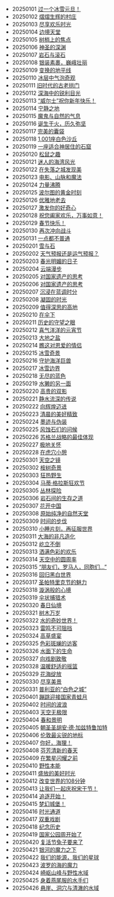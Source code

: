 ﻿* 20250101 [过一个冰雪元旦！](https://cn.bing.com/th?id=OHR.PolarBearSwim_ZH-CN1000349057_1920x1080.jpg&rf=LaDigue_1920x1080.jpg&pid=hp) 
* 20250102 [熠熠生辉的村庄](https://cn.bing.com/th?id=OHR.ArdezSwitzerland_ZH-CN5605305240_1920x1080.jpg&rf=LaDigue_1920x1080.jpg&pid=hp) 
* 20250103 [尽享欢乐时光](https://cn.bing.com/th?id=OHR.TolkienOxford_ZH-CN6331694590_1920x1080.jpg&rf=LaDigue_1920x1080.jpg&pid=hp) 
* 20250104 [边境天堂](https://cn.bing.com/th?id=OHR.VietnamFalls_ZH-CN9659529108_1920x1080.jpg&rf=LaDigue_1920x1080.jpg&pid=hp) 
* 20250105 [树梢上的焦点](https://cn.bing.com/th?id=OHR.PlumParakeet_ZH-CN0311942558_1920x1080.jpg&rf=LaDigue_1920x1080.jpg&pid=hp) 
* 20250106 [神圣的深渊](https://cn.bing.com/th?id=OHR.RavennaBasilica_ZH-CN1406474730_1920x1080.jpg&rf=LaDigue_1920x1080.jpg&pid=hp) 
* 20250107 [岩石与滚石](https://cn.bing.com/th?id=OHR.BouldersNZ_ZH-CN6750253580_1920x1080.jpg&rf=LaDigue_1920x1080.jpg&pid=hp) 
* 20250108 [银装素裹，巍峨壮丽](https://cn.bing.com/th?id=OHR.GreatWallStairs_ZH-CN4045949792_1920x1080.jpg&rf=LaDigue_1920x1080.jpg&pid=hp) 
* 20250109 [变换的地平线](https://cn.bing.com/th?id=OHR.NamibiaDunes_ZH-CN5102483490_1920x1080.jpg&rf=LaDigue_1920x1080.jpg&pid=hp) 
* 20250110 [冰层中气泡奇观](https://cn.bing.com/th?id=OHR.BubbleLake_ZH-CN7146244555_1920x1080.jpg&rf=LaDigue_1920x1080.jpg&pid=hp) 
* 20250111 [旧时代的古老拱门](https://cn.bing.com/th?id=OHR.MeknesMorocco_ZH-CN7953910585_1920x1080.jpg&rf=LaDigue_1920x1080.jpg&pid=hp) 
* 20250112 [深海中的锐利目光](https://cn.bing.com/th?id=OHR.CrescentTail_ZH-CN8283248964_1920x1080.jpg&rf=LaDigue_1920x1080.jpg&pid=hp) 
* 20250113 [“威尔士”祝你新年快乐！](https://cn.bing.com/th?id=OHR.CoastalWales_ZH-CN9113929287_1920x1080.jpg&rf=LaDigue_1920x1080.jpg&pid=hp) 
* 20250114 [宁静之地](https://cn.bing.com/th?id=OHR.CadizSpain_ZH-CN0032172399_1920x1080.jpg&rf=LaDigue_1920x1080.jpg&pid=hp) 
* 20250115 [魔鬼与自然的气息](https://cn.bing.com/th?id=OHR.PointeDiable_ZH-CN0610493136_1920x1080.jpg&rf=LaDigue_1920x1080.jpg&pid=hp) 
* 20250116 [诞生于火，历久弥坚](https://cn.bing.com/th?id=OHR.PinnaclesPeaks_ZH-CN1603877182_1920x1080.jpg&rf=LaDigue_1920x1080.jpg&pid=hp) 
* 20250117 [完美的囊袋](https://cn.bing.com/th?id=OHR.PelicanPortrait_ZH-CN1928504597_1920x1080.jpg&rf=LaDigue_1920x1080.jpg&pid=hp) 
* 20250118 [1,001座白色沙丘](https://cn.bing.com/th?id=OHR.WhiteSandsNP_ZH-CN2517618394_1920x1080.jpg&rf=LaDigue_1920x1080.jpg&pid=hp) 
* 20250119 [一座适合神居住的石窟](https://cn.bing.com/th?id=OHR.NeptunesGrotto_ZH-CN3092540170_1920x1080.jpg&rf=LaDigue_1920x1080.jpg&pid=hp) 
* 20250120 [松鼠之趣](https://cn.bing.com/th?id=OHR.DutchSquirrel_ZH-CN3896893818_1920x1080.jpg&rf=LaDigue_1920x1080.jpg&pid=hp) 
* 20250121 [迷人的海湾风光](https://cn.bing.com/th?id=OHR.NapoliPizza_ZH-CN4698906448_1920x1080.jpg&rf=LaDigue_1920x1080.jpg&pid=hp) 
* 20250122 [在失落之城发现美](https://cn.bing.com/th?id=OHR.PetraMonastery_ZH-CN5091189333_1920x1080.jpg&rf=LaDigue_1920x1080.jpg&pid=hp) 
* 20250123 [电影、山脉和魔法](https://cn.bing.com/th?id=OHR.DeerValley_ZH-CN6029262704_1920x1080.jpg&rf=LaDigue_1920x1080.jpg&pid=hp) 
* 20250124 [力量沸腾](https://cn.bing.com/th?id=OHR.IcelandGeyser_ZH-CN2136665867_1920x1080.jpg&rf=LaDigue_1920x1080.jpg&pid=hp) 
* 20250125 [波尔图的黄金时刻](https://cn.bing.com/th?id=OHR.PortoSunset_ZH-CN2388246668_1920x1080.jpg&rf=LaDigue_1920x1080.jpg&pid=hp) 
* 20250126 [优雅地老去](https://cn.bing.com/th?id=OHR.FrostedBeech_ZH-CN2845716018_1920x1080.jpg&rf=LaDigue_1920x1080.jpg&pid=hp) 
* 20250127 [激发你的好奇心](https://cn.bing.com/th?id=OHR.CanyonSnow_ZH-CN3910130781_1920x1080.jpg&rf=LaDigue_1920x1080.jpg&pid=hp) 
* 20250128 [祝您阖家欢乐，万事如意！](https://cn.bing.com/th?id=OHR.LunarNewYearEve25Y_ZH-CN6059625695_1920x1080.jpg&rf=LaDigue_1920x1080.jpg&pid=hp) 
* 20250129 [春节快乐！](https://cn.bing.com/th?id=OHR.SpringFestival25Y_ZH-CN6133182159_1920x1080.jpg&rf=LaDigue_1920x1080.jpg&pid=hp) 
* 20250130 [再次冲向战斗](https://cn.bing.com/th?id=OHR.OrdesaSpain_ZH-CN1445868068_1920x1080.jpg&rf=LaDigue_1920x1080.jpg&pid=hp) 
* 20250131 [一点都不普通](https://cn.bing.com/th?id=OHR.PlainsZebra_ZH-CN1989542307_1920x1080.jpg&rf=LaDigue_1920x1080.jpg&pid=hp) 
* 20250201 [雪与石](https://cn.bing.com/th?id=OHR.FestungKonigsteinElbsandsteingebirge_ZH-CN2192655745_1920x1080.jpg&rf=LaDigue_1920x1080.jpg&pid=hp) 
* 20250202 [天气预报还是运气预报？](https://cn.bing.com/th?id=OHR.AustriaMarmot_ZH-CN2303743586_1920x1080.jpg&rf=LaDigue_1920x1080.jpg&pid=hp) 
* 20250203 [春光明媚的日子](https://cn.bing.com/th?id=OHR.BeginningofSpring25Y_ZH-CN7356156800_1920x1080.jpg&rf=LaDigue_1920x1080.jpg&pid=hp) 
* 20250204 [云端漫步](https://cn.bing.com/th?id=OHR.GoldenBridge_ZH-CN2910740727_1920x1080.jpg&rf=LaDigue_1920x1080.jpg&pid=hp) 
* 20250205 [对国家遗产的思考](https://cn.bing.com/th?id=OHR.ScottishSheep_ZH-CN3051181797_1920x1080.jpg&rf=LaDigue_1920x1080.jpg&pid=hp) 
* 20250206 [对国家遗产的思考](https://cn.bing.com/th?id=OHR.WhararikiBeach_ZH-CN7232913389_1920x1080.jpg&rf=LaDigue_1920x1080.jpg&pid=hp) 
* 20250207 [沉浸在蓝调时分](https://cn.bing.com/th?id=OHR.BlueNorway_ZH-CN4865816873_1920x1080.jpg&rf=LaDigue_1920x1080.jpg&pid=hp) 
* 20250208 [凝固的时光](https://cn.bing.com/th?id=OHR.SnowySvaneti_ZH-CN7626153023_1920x1080.jpg&rf=LaDigue_1920x1080.jpg&pid=hp) 
* 20250209 [值得深思的高地](https://cn.bing.com/th?id=OHR.AlstromPoint_ZH-CN7844819126_1920x1080.jpg&rf=LaDigue_1920x1080.jpg&pid=hp) 
* 20250210 [在伞下](https://cn.bing.com/th?id=OHR.UmbrellaDay_ZH-CN8024305066_1920x1080.jpg&rf=LaDigue_1920x1080.jpg&pid=hp) 
* 20250211 [历史的守望之眼](https://cn.bing.com/th?id=OHR.YungangGrottoes_ZH-CN8275054060_1920x1080.jpg&rf=LaDigue_1920x1080.jpg&pid=hp) 
* 20250212 [喜气洋洋的元宵节](https://cn.bing.com/th?id=OHR.LanterFestival25Y_ZH-CN8547998003_1920x1080.jpg&rf=LaDigue_1920x1080.jpg&pid=hp) 
* 20250213 [大地之盐](https://cn.bing.com/th?id=OHR.LakeTyrrell_ZH-CN8860948292_1920x1080.jpg&rf=LaDigue_1920x1080.jpg&pid=hp) 
* 20250214 [瞧这对恩爱的情侣](https://cn.bing.com/th?id=OHR.PenguinLove_ZH-CN9124008164_1920x1080.jpg&rf=LaDigue_1920x1080.jpg&pid=hp) 
* 20250215 [冰雪奇景](https://cn.bing.com/th?id=OHR.Misotsuchi2025_ZH-CN9260395680_1920x1080.jpg&rf=LaDigue_1920x1080.jpg&pid=hp) 
* 20250216 [守护海洋巨兽](https://cn.bing.com/th?id=OHR.HumpbackMother_ZH-CN9453300759_1920x1080.jpg&rf=LaDigue_1920x1080.jpg&pid=hp) 
* 20250217 [冰雪边界](https://cn.bing.com/th?id=OHR.CatalanPyrenees_ZH-CN9699602584_1920x1080.jpg&rf=LaDigue_1920x1080.jpg&pid=hp) 
* 20250218 [无尽的蓝色](https://cn.bing.com/th?id=OHR.BlueBelize_ZH-CN9875040666_1920x1080.jpg&rf=LaDigue_1920x1080.jpg&pid=hp) 
* 20250219 [水獭的另一面](https://cn.bing.com/th?id=OHR.IceHoleOtter_ZH-CN0106321041_1920x1080.jpg&rf=LaDigue_1920x1080.jpg&pid=hp) 
* 20250220 [高贵的双影](https://cn.bing.com/th?id=OHR.CanadaDeer_ZH-CN0631345798_1920x1080.jpg&rf=LaDigue_1920x1080.jpg&pid=hp) 
* 20250221 [静水流深的传说](https://cn.bing.com/th?id=OHR.ChampakaSarasi_ZH-CN0254940579_1920x1080.jpg&rf=LaDigue_1920x1080.jpg&pid=hp) 
* 20250222 [向辉煌迈进](https://cn.bing.com/th?id=OHR.StLouisArch_ZH-CN0442955735_1920x1080.jpg&rf=LaDigue_1920x1080.jpg&pid=hp) 
* 20250223 [清晨的美好精致](https://cn.bing.com/th?id=OHR.MtFujiSunrise_ZH-CN0567499176_1920x1080.jpg&rf=LaDigue_1920x1080.jpg&pid=hp) 
* 20250224 [墨迹与伪装](https://cn.bing.com/th?id=OHR.GiantCuttlefish_ZH-CN0670915878_1920x1080.jpg&rf=LaDigue_1920x1080.jpg&pid=hp) 
* 20250225 [风蚀石们的问候](https://cn.bing.com/th?id=OHR.BryceHoodoos_ZH-CN0817211446_1920x1080.jpg&rf=LaDigue_1920x1080.jpg&pid=hp) 
* 20250226 [苏格兰战略的最佳体现](https://cn.bing.com/th?id=OHR.ArgyllStalker_ZH-CN0970395078_1920x1080.jpg&rf=LaDigue_1920x1080.jpg&pid=hp) 
* 20250227 [极地关怀](https://cn.bing.com/th?id=OHR.PolarCub_ZH-CN1179361319_1920x1080.jpg&rf=LaDigue_1920x1080.jpg&pid=hp) 
* 20250228 [在虎穴小憩](https://cn.bing.com/th?id=OHR.BhutanMonastery_ZH-CN2469401011_1920x1080.jpg&rf=LaDigue_1920x1080.jpg&pid=hp) 
* 20250301 [天空之镜](https://cn.bing.com/th?id=OHR.MaligneLakeJasper_ZH-CN2664289451_1920x1080.jpg&rf=LaDigue_1920x1080.jpg&pid=hp) 
* 20250302 [桉树奇景](https://cn.bing.com/th?id=OHR.EucalyptusForest_ZH-CN3052498076_1920x1080.jpg&rf=LaDigue_1920x1080.jpg&pid=hp) 
* 20250303 [狂热野生](https://cn.bing.com/th?id=OHR.HornbillPair_ZH-CN3380997666_1920x1080.jpg&rf=LaDigue_1920x1080.jpg&pid=hp) 
* 20250304 [马蒂·格拉斯狂欢节](https://cn.bing.com/th?id=OHR.MardiGrasJackson_ZH-CN3456301377_1920x1080.jpg&rf=LaDigue_1920x1080.jpg&pid=hp) 
* 20250305 [丛林探险](https://cn.bing.com/th?id=OHR.SuratThani_ZH-CN4797096558_1920x1080.jpg&rf=LaDigue_1920x1080.jpg&pid=hp) 
* 20250306 [岩石间的生存之道](https://cn.bing.com/th?id=OHR.NevadaBigHorns_ZH-CN5987046965_1920x1080.jpg&rf=LaDigue_1920x1080.jpg&pid=hp) 
* 20250307 [花开中国](https://cn.bing.com/th?id=OHR.PlumBlossom_ZH-CN5888621119_1920x1080.jpg&rf=LaDigue_1920x1080.jpg&pid=hp) 
* 20250308 [原始纯净的自然天堂](https://cn.bing.com/th?id=OHR.WaddenSeaBiosphereReserve_ZH-CN9012125146_1920x1080.jpg&rf=LaDigue_1920x1080.jpg&pid=hp) 
* 20250309 [时间的步伐](https://cn.bing.com/th?id=OHR.ItalyClock_ZH-CN0846995743_1920x1080.jpg&rf=LaDigue_1920x1080.jpg&pid=hp) 
* 20250310 [小睡片刻，再征服世界](https://cn.bing.com/th?id=OHR.NappingLion_ZH-CN1214312983_1920x1080.jpg&rf=LaDigue_1920x1080.jpg&pid=hp) 
* 20250311 [大海的非凡造化](https://cn.bing.com/th?id=OHR.NusaPenida_ZH-CN4934656933_1920x1080.jpg&rf=LaDigue_1920x1080.jpg&pid=hp) 
* 20250312 [屹立不倒](https://cn.bing.com/th?id=OHR.ChateauLoire_ZH-CN5040147638_1920x1080.jpg&rf=LaDigue_1920x1080.jpg&pid=hp) 
* 20250313 [洒满色彩的欢乐](https://cn.bing.com/th?id=OHR.HoliColors_ZH-CN2177185823_1920x1080.jpg&rf=LaDigue_1920x1080.jpg&pid=hp) 
* 20250314 [天空中的圆周率](https://cn.bing.com/th?id=OHR.BasqueDolmen_ZH-CN2364777801_1920x1080.jpg&rf=LaDigue_1920x1080.jpg&pid=hp) 
* 20250315 [“朋友们，罗马人，同胞们…”](https://cn.bing.com/th?id=OHR.ForumRomanum_ZH-CN5873120178_1920x1080.jpg&rf=LaDigue_1920x1080.jpg&pid=hp) 
* 20250316 [回归黑白世界](https://cn.bing.com/th?id=OHR.PandaSnow_ZH-CN5981854301_1920x1080.jpg&rf=LaDigue_1920x1080.jpg&pid=hp) 
* 20250317 [圣帕特里克节的魅力](https://cn.bing.com/th?id=OHR.BeckettBridge_ZH-CN6206942429_1920x1080.jpg&rf=LaDigue_1920x1080.jpg&pid=hp) 
* 20250318 [漩涡般的心境](https://cn.bing.com/th?id=OHR.SedonaSpring_ZH-CN6305197600_1920x1080.jpg&rf=LaDigue_1920x1080.jpg&pid=hp) 
* 20250319 [伞状捕猎术](https://cn.bing.com/th?id=OHR.BlackHeron_ZH-CN6764711050_1920x1080.jpg&rf=LaDigue_1920x1080.jpg&pid=hp) 
* 20250320 [春日仙境](https://cn.bing.com/th?id=OHR.SpringequinoxY25_ZH-CN1635828827_1920x1080.jpg&rf=LaDigue_1920x1080.jpg&pid=hp) 
* 20250321 [树木万岁](https://cn.bing.com/th?id=OHR.DanumValley_ZH-CN5786482012_1920x1080.jpg&rf=LaDigue_1920x1080.jpg&pid=hp) 
* 20250322 [水的奇妙世界！](https://cn.bing.com/th?id=OHR.CenoteLilies_ZH-CN5915682591_1920x1080.jpg&rf=LaDigue_1920x1080.jpg&pid=hp) 
* 20250323 [雷鸣不可阻挡](https://cn.bing.com/th?id=OHR.NebraskaStorm_ZH-CN6944682381_1920x1080.jpg&rf=LaDigue_1920x1080.jpg&pid=hp) 
* 20250324 [高草盛宴](https://cn.bing.com/th?id=OHR.ElephantGrass_ZH-CN7110191053_1920x1080.jpg&rf=LaDigue_1920x1080.jpg&pid=hp) 
* 20250325 [色彩斑斓的访客](https://cn.bing.com/th?id=OHR.GoldfinchSunflower_ZH-CN7276848190_1920x1080.jpg&rf=LaDigue_1920x1080.jpg&pid=hp) 
* 20250326 [水面下的生命](https://cn.bing.com/th?id=OHR.CrystalManatee_ZH-CN7547286414_1920x1080.jpg&rf=LaDigue_1920x1080.jpg&pid=hp) 
* 20250327 [向戏剧致敬](https://cn.bing.com/th?id=OHR.OdeonAthens_ZH-CN6085881625_1920x1080.jpg&rf=LaDigue_1920x1080.jpg&pid=hp) 
* 20250328 [温暖舒适的摇篮](https://cn.bing.com/th?id=OHR.NestingMonarch_ZH-CN7848166951_1920x1080.jpg&rf=LaDigue_1920x1080.jpg&pid=hp) 
* 20250329 [花海绽放](https://cn.bing.com/th?id=OHR.CarrizoBloom_ZH-CN7967467357_1920x1080.jpg&rf=LaDigue_1920x1080.jpg&pid=hp) 
* 20250330 [尽享美景](https://cn.bing.com/th?id=OHR.SydneyHarbour_ZH-CN8119451632_1920x1080.jpg&rf=LaDigue_1920x1080.jpg&pid=hp) 
* 20250331 [普利亚的“白色之城”](https://cn.bing.com/th?id=OHR.ItalyOstuni_ZH-CN8306220080_1920x1080.jpg&rf=LaDigue_1920x1080.jpg&pid=hp) 
* 20250401 [蹦跳迎接国家青蛙月](https://cn.bing.com/th?id=OHR.TicanFrog_ZH-CN8949758487_1920x1080.jpg&rf=LaDigue_1920x1080.jpg&pid=hp) 
* 20250402 [时间的波浪](https://cn.bing.com/th?id=OHR.UtahBadlands_ZH-CN9174002963_1920x1080.jpg&rf=LaDigue_1920x1080.jpg&pid=hp) 
* 20250403 [天空无极限](https://cn.bing.com/th?id=OHR.SaguaroRainbow_ZH-CN0139056375_1920x1080.jpg&rf=LaDigue_1920x1080.jpg&pid=hp) 
* 20250404 [春和景明](https://cn.bing.com/th?id=OHR.QingMingY25_ZH-CN9818431198_1920x1080.jpg&rf=LaDigue_1920x1080.jpg&pid=hp) 
* 20250405 [朝圣圣胡安·德·加兹特鲁加特](https://cn.bing.com/th?id=OHR.GaztelugatxeSunset_ZH-CN0553703567_1920x1080.jpg&rf=LaDigue_1920x1080.jpg&pid=hp) 
* 20250406 [伦敦最尖锐的地标](https://cn.bing.com/th?id=OHR.ShardLondon2025_ZH-CN0722863055_1920x1080.jpg&rf=LaDigue_1920x1080.jpg&pid=hp) 
* 20250407 [你好，海狸！](https://cn.bing.com/th?id=OHR.BeaverDay_ZH-CN2889563041_1920x1080.jpg&rf=LaDigue_1920x1080.jpg&pid=hp) 
* 20250408 [芬芳清新的春天](https://cn.bing.com/th?id=OHR.SpringDaffodils_ZH-CN6737270212_1920x1080.jpg&rf=LaDigue_1920x1080.jpg&pid=hp) 
* 20250409 [在繁星闪耀之前](https://cn.bing.com/th?id=OHR.BlueNaxos_ZH-CN7863097040_1920x1080.jpg&rf=LaDigue_1920x1080.jpg&pid=hp) 
* 20250410 [野性本能](https://cn.bing.com/th?id=OHR.LittleFoxes_ZH-CN8622806156_1920x1080.jpg&rf=LaDigue_1920x1080.jpg&pid=hp) 
* 20250411 [盛放的美好时光](https://cn.bing.com/th?id=OHR.TulipsWindmill_ZH-CN0665142956_1920x1080.jpg&rf=LaDigue_1920x1080.jpg&pid=hp) 
* 20250412 [改变世界的108分钟](https://cn.bing.com/th?id=OHR.SpaceFlight_ZH-CN0927394503_1920x1080.jpg&rf=LaDigue_1920x1080.jpg&pid=hp) 
* 20250413 [让我们一起庆祝宋干节！](https://cn.bing.com/th?id=OHR.ThailandPagodas_ZH-CN1143878296_1920x1080.jpg&rf=LaDigue_1920x1080.jpg&pid=hp) 
* 20250414 [追逐开始！](https://cn.bing.com/th?id=OHR.SpottedDolphins_ZH-CN1257100316_1920x1080.jpg&rf=LaDigue_1920x1080.jpg&pid=hp) 
* 20250415 [梦幻城堡！](https://cn.bing.com/th?id=OHR.CerezoEnFlor_ZH-CN2951543796_1920x1080.jpg&rf=LaDigue_1920x1080.jpg&pid=hp) 
* 20250416 [时光通道](https://cn.bing.com/th?id=OHR.KachinaBridge_ZH-CN3333793502_1920x1080.jpg&rf=LaDigue_1920x1080.jpg&pid=hp) 
* 20250417 [双重戏剧](https://cn.bing.com/th?id=OHR.EcuadorBird_ZH-CN3676173654_1920x1080.jpg&rf=LaDigue_1920x1080.jpg&pid=hp) 
* 20250418 [纪念历史](https://cn.bing.com/th?id=OHR.GoremeTurkey_ZH-CN0255739302_1920x1080.jpg&rf=LaDigue_1920x1080.jpg&pid=hp) 
* 20250419 [国家公园周开始了](https://cn.bing.com/th?id=OHR.ZionValley_ZH-CN0611524754_1920x1080.jpg&rf=LaDigue_1920x1080.jpg&pid=hp) 
* 20250420 [复活节兔子要来了](https://cn.bing.com/th?id=OHR.BunnyLove_ZH-CN1145897965_1920x1080.jpg&rf=LaDigue_1920x1080.jpg&pid=hp) 
* 20250421 [银河的魔力之下](https://cn.bing.com/th?id=OHR.JoshuaStars_ZH-CN1375098210_1920x1080.jpg&rf=LaDigue_1920x1080.jpg&pid=hp) 
* 20250422 [我们的能源，我们的星球](https://cn.bing.com/th?id=OHR.YellowstoneSpring_ZH-CN2643482467_1920x1080.jpg&rf=LaDigue_1920x1080.jpg&pid=hp) 
* 20250423 [波罗的海的魔力](https://cn.bing.com/th?id=OHR.BeachChairsSteinwarder_ZH-CN2947390092_1920x1080.jpg&rf=LaDigue_1920x1080.jpg&pid=hp) 
* 20250424 [崎岖山峰与野性水域](https://cn.bing.com/th?id=OHR.KenaiSpires_ZH-CN3045699778_1920x1080.jpg&rf=LaDigue_1920x1080.jpg&pid=hp) 
* 20250425 [身着燕尾服的水手们](https://cn.bing.com/th?id=OHR.MagellanicPenguin_ZH-CN3177950090_1920x1080.jpg&rf=LaDigue_1920x1080.jpg&pid=hp) 
* 20250426 [悬崖、洞穴与清澈的水域](https://cn.bing.com/th?id=OHR.BrucePeninsula_ZH-CN3258296517_1920x1080.jpg&rf=LaDigue_1920x1080.jpg&pid=hp) 
